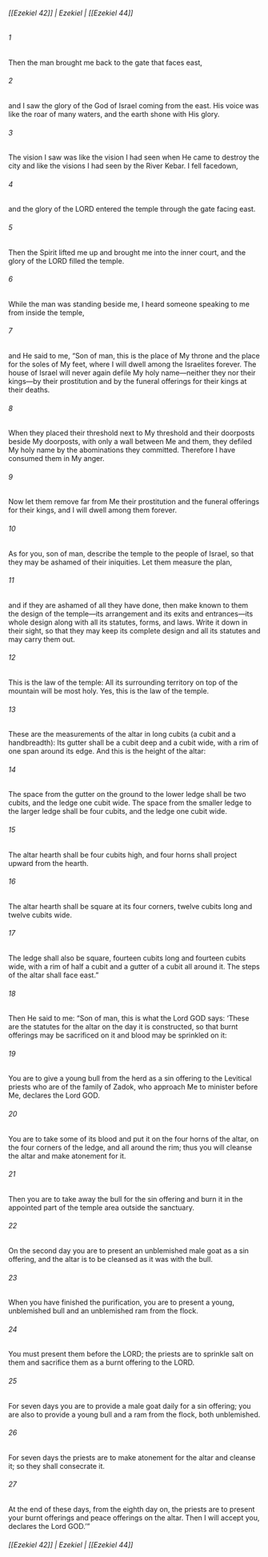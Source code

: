 ###### [[Ezekiel 42]] | Ezekiel | [[Ezekiel 44]]

###### 1
Then the man brought me back to the gate that faces east,
###### 2
and I saw the glory of the God of Israel coming from the east. His voice was like the roar of many waters, and the earth shone with His glory.
###### 3
The vision I saw was like the vision I had seen when He came to destroy the city and like the visions I had seen by the River Kebar. I fell facedown,
###### 4
and the glory of the LORD entered the temple through the gate facing east.
###### 5
Then the Spirit lifted me up and brought me into the inner court, and the glory of the LORD filled the temple.
###### 6
While the man was standing beside me, I heard someone speaking to me from inside the temple,
###### 7
and He said to me, “Son of man, this is the place of My throne and the place for the soles of My feet, where I will dwell among the Israelites forever. The house of Israel will never again defile My holy name—neither they nor their kings—by their prostitution and by the funeral offerings for their kings at their deaths.
###### 8
When they placed their threshold next to My threshold and their doorposts beside My doorposts, with only a wall between Me and them, they defiled My holy name by the abominations they committed. Therefore I have consumed them in My anger.
###### 9
Now let them remove far from Me their prostitution and the funeral offerings for their kings, and I will dwell among them forever.
###### 10
As for you, son of man, describe the temple to the people of Israel, so that they may be ashamed of their iniquities. Let them measure the plan,
###### 11
and if they are ashamed of all they have done, then make known to them the design of the temple—its arrangement and its exits and entrances—its whole design along with all its statutes, forms, and laws. Write it down in their sight, so that they may keep its complete design and all its statutes and may carry them out.
###### 12
This is the law of the temple: All its surrounding territory on top of the mountain will be most holy. Yes, this is the law of the temple.
###### 13
These are the measurements of the altar in long cubits (a cubit and a handbreadth): Its gutter shall be a cubit deep and a cubit wide, with a rim of one span around its edge. And this is the height of the altar:
###### 14
The space from the gutter on the ground to the lower ledge shall be two cubits, and the ledge one cubit wide. The space from the smaller ledge to the larger ledge shall be four cubits, and the ledge one cubit wide.
###### 15
The altar hearth shall be four cubits high, and four horns shall project upward from the hearth.
###### 16
The altar hearth shall be square at its four corners, twelve cubits long and twelve cubits wide.
###### 17
The ledge shall also be square, fourteen cubits long and fourteen cubits wide, with a rim of half a cubit and a gutter of a cubit all around it. The steps of the altar shall face east.”
###### 18
Then He said to me: “Son of man, this is what the Lord GOD says: ‘These are the statutes for the altar on the day it is constructed, so that burnt offerings may be sacrificed on it and blood may be sprinkled on it:
###### 19
You are to give a young bull from the herd as a sin offering to the Levitical priests who are of the family of Zadok, who approach Me to minister before Me, declares the Lord GOD.
###### 20
You are to take some of its blood and put it on the four horns of the altar, on the four corners of the ledge, and all around the rim; thus you will cleanse the altar and make atonement for it.
###### 21
Then you are to take away the bull for the sin offering and burn it in the appointed part of the temple area outside the sanctuary.
###### 22
On the second day you are to present an unblemished male goat as a sin offering, and the altar is to be cleansed as it was with the bull.
###### 23
When you have finished the purification, you are to present a young, unblemished bull and an unblemished ram from the flock.
###### 24
You must present them before the LORD; the priests are to sprinkle salt on them and sacrifice them as a burnt offering to the LORD.
###### 25
For seven days you are to provide a male goat daily for a sin offering; you are also to provide a young bull and a ram from the flock, both unblemished.
###### 26
For seven days the priests are to make atonement for the altar and cleanse it; so they shall consecrate it.
###### 27
At the end of these days, from the eighth day on, the priests are to present your burnt offerings and peace offerings on the altar. Then I will accept you, declares the Lord GOD.’”

###### [[Ezekiel 42]] | Ezekiel | [[Ezekiel 44]]
